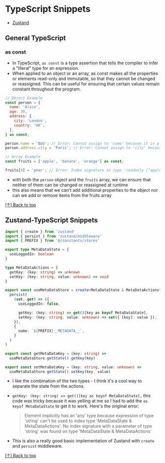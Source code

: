 <a name="top"></a>

# TypeScript Snippets

- [Zustand](#zustand-typescript-snippets)

## General TypeScript

### as const

- In TypeScript, `as const` is a type assertion that tells the compiler to infer a "literal" type for an expression.
- When applied to an object or an array, as const makes all the properties or elements read-only and immutable, so that they cannot be changed or reassigned. This can be useful for ensuring that certain values remain constant throughout the program.

```js
// Object Example
const person = {
  name: 'Alice',
  age: 30,
  address: {
    city: 'London',
    country: 'UK',
  },
} as const;

person.name = 'Bob'; // Error: Cannot assign to 'name' because it is a read-only property.
person.address.city = 'Paris'; // Error: Cannot assign to 'city' because it is a read-only property.

// Array Example
const fruits = ['apple', 'banana', 'orange'] as const;

fruits[0] = 'pear'; // Error: Index signature in type 'readonly ["apple", "banana", "orange"]' only permits reading.
```
- with both the `person` object and the `fruits` array, we can ensure that neither of them can be changed or reassigned
at runtime
- this also means that we can't add additional properties to the object nor can we add or remove items from the fruits array

[[↑] Back to top](#top)

## Zustand-TypeScript Snippets

```ts
import { create } from 'zustand'
import { persist } from 'zustand/middleware'
import { PREFIX } from '@/constants/stores'

export type MetaDataState = {
  useLoggedIn: boolean
}

type MetaDataActions = {
  getKey: (key: string) => unknown
  setKey: (key: string, value: unknown) => void
}

export const useMetaDataStore = create<MetaDataState & MetaDataActions>()(
  persist(
    (set, get) => ({
      useLoggedIn: false,

      getKey: (key: string) => get()[key as keyof MetaDataState],
      setKey: (key: string, value: unknown) => set({ [key]: value }),
    }),
    {
      name: `${PREFIX}__METADATA__`,
    }
  )
)

export const getMetaDataKey = (key: string) =>
  useMetaDataStore.getState().getKey(key)

export const setMetaDataKey = (key: string, value: unknown) =>
  useMetaDataStore.getState().setKey(key, value)
```
- I like the combination of the two types - I think it's a cool way to separate the state
from the actions.
- `getKey: (key: string) => get()[key as keyof MetaDataState],` this code was tricky because
it was yelling at me so I had to add the `as keyof MetaDataState` to get it to work. Here's the original
error:

  > Element implicitly has an 'any' type because expression of type 'string' can't be used to index type 'MetaDataState & MetaDataActions'. No index signature with a parameter of type 'string' was found on type 'MetaDataState & MetaDataActions'
- This is also a really good basic implementation of Zustand with `create` and `persist` middleware.

[[↑] Back to top](#top)